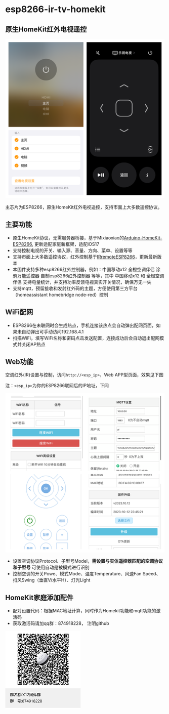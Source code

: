 # esp8266-ir-tv-homekit


## 原生HomeKit红外电视遥控

![HomeKit](https://github.com/hassbian-ABC/esp8266-ir-tv-homekit/blob/main/image/homekit-tv.png)

主芯片为ESP8266，原生HomeKit红外电视遥控，支持市面上大多数遥控协议。



## 主要功能

- 原生HomeKit协议，无需服务器桥接，基于Mixiaoxiao的[Arduino-HomeKit-ESP8266](https://github.com/Mixiaoxiao/Arduino-HomeKit-ESP8266), 更新适配家庭新框架，适配iOS17
- 支持控制电视的开关、输入源、音量、方向、菜单、设置等等
- 支持市面上大多数遥控协议，红外控制基于[IRremoteESP8266](https://github.com/crankyoldgit/IRremoteESP8266)，更新最新版本
- 本固件支持多种esp8266红外控制器，例如：中国移动x12 全橙空调伴侣 涂鸦万能遥控器 自制esp8266红外控制器 等等，其中 中国移动x12 和 全橙空调伴侣 支持电量统计，并支持功率反馈电视真实开关情况，确保万无一失
- 支持mqtt，预留接收和发射红外码的主题，方便使用第三方平台（homeassistant homebridge node-red）控制


## WiFi配网

- ESP8266在未联网时会生成热点，手机连接该热点会自动弹出配网页面，如果未自动弹出可手动访问192.168.4.1
- 扫描WiFi，填写WiFi名称和密码点击发送配置，连接成功后会自动退出配网模式并关闭AP热点

## Web功能

空调红外(IR)设置与控制，访问`http://<esp_ip>`，Web APP型页面，效果见下图

注：`<esp_ip>`为你的ESP8266联网后的IP地址，下同

![web.png](https://github.com/hassbian-ABC/esp8266-ir-tv-homekit/blob/main/image/web.png)

- 设置空调协议Protocol、子型号Model，**需设置与实体遥控器匹配的空调协议和子型号** 可使用自动是被模式进行识别
- 控制空调的开关Powe、模式Mode、温度Temperature、风速Fan Speed、扫风Swing（垂直V/水平H）、灯光Light


## HomeKit家庭添加配件

- 配对设置代码：根据MAC地址计算，同时作为Homekit功能和mqtt功能的激活码
- 获取激活码请加qq群：874918228， 注明github


![qq.png](https://github.com/hassbian-ABC/esp8266-ir-tv-homekit/blob/main/image/qq.png)
